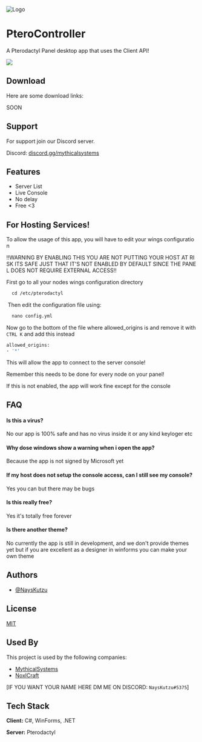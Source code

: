 
![Logo](https://i.imgur.com/xI3GLFc.jpeg)

# PteroController

A Pterodactyl Panel desktop app that uses the Client API!


<p><img src="https://discord.com/api/guilds/1080933452091752448/widget.png?style=shield" />

## Download

Here are some download links:

SOON


## Support

For support join our Discord server.

Discord: [discord.gg/mythicalsystems](https://discord.gg/7BZTmSK2D8)


## Features

- Server List
- Live Console
- No delay
- Free <3


## For Hosting Services!

To allow the usage of this app, you will have to edit your wings configuration

!!WARNING BY ENABLING THIS YOU ARE NOT PUTTING YOUR HOST AT RISK ITS SAFE JUST THAT IT'S NOT ENABLED BY DEFAULT SINCE THE PANEL DOES NOT REQUIRE EXTERNAL ACCESS!!

First go to all your nodes wings configuration directory

```bash
  cd /etc/pterodactyl
```
 Then edit the configuration file using:

```bash
  nano config.yml
```
Now go to the bottom of the file where allowed_origins is and remove it with `CTRL K` and add this instead
```bash
allowed_origins:
- '*'
```
This will allow the app to connect to the server console!

Remember this needs to be done for every node on your panel!

If this is not enabled, the app will work fine except for the console
## FAQ

#### Is this a virus?

No our app is 100% safe and has no virus inside it or any kind keyloger etc

#### Why dose windows show a warning when i open the app?
Because the app is not signed by Microsoft yet

#### If my host does not setup the console access, can I still see my console?
Yes you can but there may be bugs

#### Is this really free?
Yes it's totally free forever

#### Is there another theme?
No currently the app is still in development, and we don't provide themes yet but if you are excellent as a designer in winforms you can make your own theme 
## Authors

- [@NaysKutzu](https://github.com/NaysKutzu)


## License

[MIT](https://choosealicense.com/licenses/mit/)


## Used By

This project is used by the following companies:

- [MythicalSystems](https://mythicalsystems.tech)
- [NoxlCraft](https://noxlcraft.me)

[IF YOU WANT YOUR NAME HERE DM ME ON DISCORD: `NaysKutzu#5375`]


## Tech Stack

**Client:** C#, WinForms, .NET

**Server:** Pterodactyl

